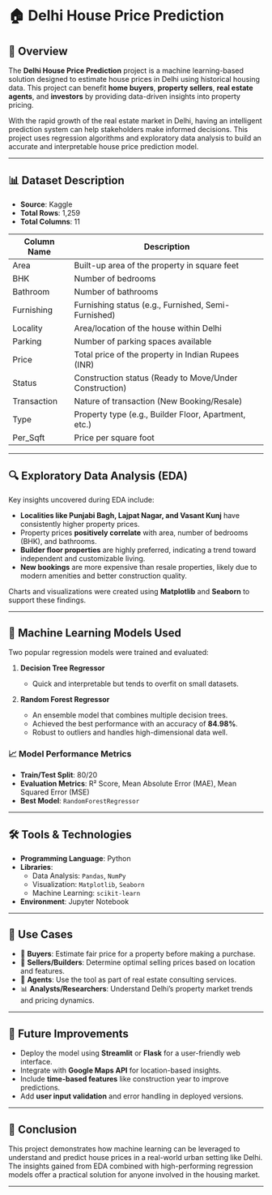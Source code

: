 # 🏠 Delhi House Price Prediction



## 📌 Overview

The **Delhi House Price Prediction** project is a machine learning-based solution designed to estimate house prices in Delhi using historical housing data. This project can benefit **home buyers**, **property sellers**, **real estate agents**, and **investors** by providing data-driven insights into property pricing.

With the rapid growth of the real estate market in Delhi, having an intelligent prediction system can help stakeholders make informed decisions. This project uses regression algorithms and exploratory data analysis to build an accurate and interpretable house price prediction model.

---

## 📊 Dataset Description

- **Source**: Kaggle
- **Total Rows**: 1,259
- **Total Columns**: 11

| Column Name   | Description                                           |
|---------------|-------------------------------------------------------|
| Area          | Built-up area of the property in square feet          |
| BHK           | Number of bedrooms                                    |
| Bathroom      | Number of bathrooms                                   |
| Furnishing    | Furnishing status (e.g., Furnished, Semi-Furnished)  |
| Locality      | Area/location of the house within Delhi               |
| Parking       | Number of parking spaces available                    |
| Price         | Total price of the property in Indian Rupees (INR)    |
| Status        | Construction status (Ready to Move/Under Construction)|
| Transaction   | Nature of transaction (New Booking/Resale)            |
| Type          | Property type (e.g., Builder Floor, Apartment, etc.)  |
| Per_Sqft      | Price per square foot                                 |

---

## 🔍 Exploratory Data Analysis (EDA)

Key insights uncovered during EDA include:

- **Localities like Punjabi Bagh, Lajpat Nagar, and Vasant Kunj** have consistently higher property prices.
- Property prices **positively correlate** with area, number of bedrooms (BHK), and bathrooms.
- **Builder floor properties** are highly preferred, indicating a trend toward independent and customizable living.
- **New bookings** are more expensive than resale properties, likely due to modern amenities and better construction quality.

Charts and visualizations were created using **Matplotlib** and **Seaborn** to support these findings.

---

## 🧠 Machine Learning Models Used

Two popular regression models were trained and evaluated:

1. **Decision Tree Regressor**  
   - Quick and interpretable but tends to overfit on small datasets.

2. **Random Forest Regressor**  
   - An ensemble model that combines multiple decision trees.
   - Achieved the best performance with an accuracy of **84.98%**.
   - Robust to outliers and handles high-dimensional data well.

### 📈 Model Performance Metrics
- **Train/Test Split**: 80/20
- **Evaluation Metrics**: R² Score, Mean Absolute Error (MAE), Mean Squared Error (MSE)
- **Best Model**: `RandomForestRegressor`

---

## 🛠 Tools & Technologies

- **Programming Language**: Python
- **Libraries**:
  - Data Analysis: `Pandas`, `NumPy`
  - Visualization: `Matplotlib`, `Seaborn`
  - Machine Learning: `scikit-learn`
- **Environment**: Jupyter Notebook

---

## 🎯 Use Cases

- 🧍 **Buyers**: Estimate fair price for a property before making a purchase.
- 🏢 **Sellers/Builders**: Determine optimal selling prices based on location and features.
- 💼 **Agents**: Use the tool as part of real estate consulting services.
- 📊 **Analysts/Researchers**: Understand Delhi’s property market trends and pricing dynamics.

---

## 🧩 Future Improvements

- Deploy the model using **Streamlit** or **Flask** for a user-friendly web interface.
- Integrate with **Google Maps API** for location-based insights.
- Include **time-based features** like construction year to improve predictions.
- Add **user input validation** and error handling in deployed versions.

---

## 📌 Conclusion

This project demonstrates how machine learning can be leveraged to understand and predict house prices in a real-world urban setting like Delhi. The insights gained from EDA combined with high-performing regression models offer a practical solution for anyone involved in the housing market.

---


